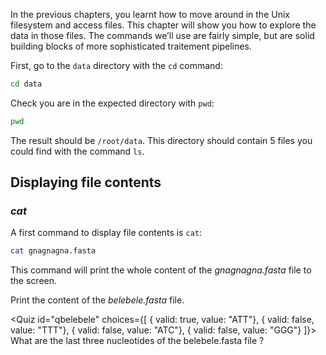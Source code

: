 <script>
import Quiz from "components/Quiz.svelte";
</script>

In the previous chapters, you learnt how to move around in the Unix filesystem and access files. 
This chapter will show you how to explore the data in those files. 
The commands we’ll use are fairly simple, but are solid building blocks of more sophisticated traitement pipelines.

First, go to the `data` directory with the `cd` command:

``` bash
cd data
```

Check you are in the expected directory with `pwd`:

```bash
pwd
```

The result should be `/root/data`. This directory should contain 5 files you could find with the command `ls`.

## Displaying file contents

### *cat*

A first command to display file contents is `cat`:

```bash
cat gnagnagna.fasta
```

This command will print the whole content of the _gnagnagna.fasta_ file to the screen.


Print the content of the _belebele.fasta_ file. 

<!--
>> What are the last three nucleotides of the belebele.fasta file ? <<
(*) CAG
( ) ELE
( ) ATC
( ) BEL
-->

<Quiz id="qbelebele" choices={[
	{ valid: true, value: "ATT"},
	{ valid: false, value: "TTT"},
	{ valid: false, value: "ATC"},
	{ valid: false, value: "GGG"}
]}>
	<span slot="prompt">
		What are the last three nucleotides of the belebele.fasta file ?
	</span>
</Quiz>
